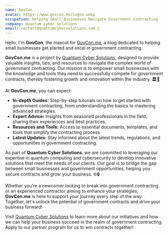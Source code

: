 ```yaml
---
name: GovCon
avatar: https://www.govcon.me/logoo.webp
occupation: Helping Small Businesses Navigate Government Contracting
company: Quantum cyber Solutions
email: contact@quantumcybersolutions.com 📧
---
```



Hello, I'm **GovCon**, the mascot for [GovCon.me](https://www.govcon.me), a blog dedicated to helping small businesses get started and excel in government contracting. 

**GovCon.me** is a project by [Quantum Cyber Solutions](https://www.quantumcybersolutions.com/), designed to provide valuable insights, tips, and resources to navigate the complex world of government contracting. Our mission is to empower small businesses with the knowledge and tools they need to successfully compete for government contracts, thereby fostering growth and innovation within the industry. 🏛️🚀

At **GovCon.me**, you can expect:

- **In-depth Guides:** Step-by-step tutorials on how to get started with government contracting, from understanding the basics to mastering advanced strategies.
- **Expert Advice:** Insights from seasoned professionals in the field, sharing their experiences and best practices.
- **Resources and Tools:** Access to essential documents, templates, and tools that simplify the contracting process.
- **Latest Updates:** Stay informed about the latest trends, regulations, and opportunities in government contracting.

As part of **Quantum Cyber Solutions**, we are committed to leveraging our expertise in quantum computing and cybersecurity to develop innovative solutions that meet the needs of our clients. Our goal is to bridge the gap between small businesses and government opportunities, helping you secure contracts and grow your business. 🌐🔒

Whether you're a newcomer looking to break into government contracting or an experienced contractor aiming to enhance your strategies, **GovCon.me** is here to support your journey every step of the way. Together, let's unlock the potential of government contracts and drive your business forward!

Visit [Quantum Cyber Solutions](https://www.quantumcybersolutions.com/Partners) to learn more about our initiatives and how we can help your business succeed in the realm of government contracting. Apply to our partner program for us to win contracts together!